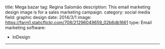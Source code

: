 title: Mega bazar
tag: Regina Salomão
description: This email marketing design image is for a sales marketing campaign.
category: social media
field: graphic design
date: 2014/3/1
image: https://farm1.staticflickr.com/708/21296049659_02b6db1661
type: Email marketing
software:
- InDesign
---
